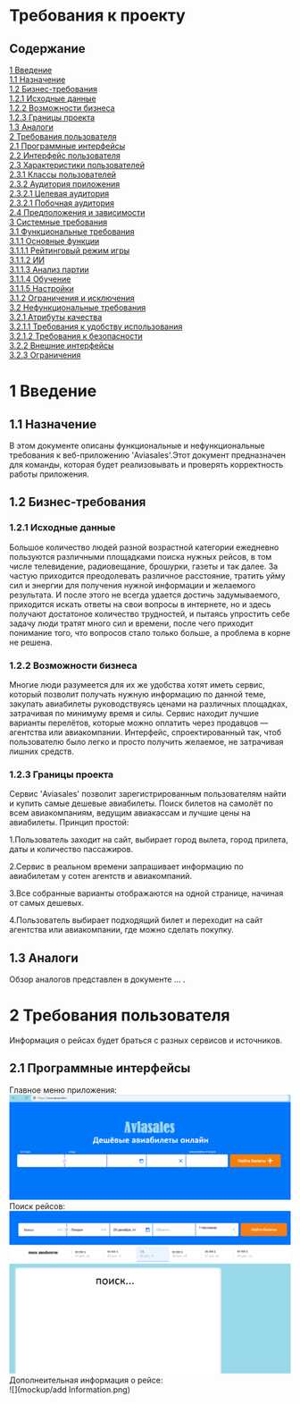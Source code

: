 # Требования к проекту

## Содержание

[1 Введение](#1-введение)  
[1.1 Назначение](#11-назначение)  
[1.2 Бизнес-требования](#12-бизнес-требования)  
[1.2.1 Исходные данные](#121-исходные-данные)  
[1.2.2 Возможности бизнеса](#122-возможности-бизнеса)  
[1.2.3 Границы проекта](#123-границы-проекта)  
[1.3 Аналоги](#13-аналоги)  
[2 Требования пользователя](#2-требования-пользователя)  
[2.1 Программные интерфейсы](#21-программные-интерфейсы)  
[2.2 Интерфейс пользователя](#22-интерфейс-пользователя)  
[2.3 Характеристики пользователей](#23-характеристики-пользователей)  
[2.3.1 Классы пользователей](#231-классы-пользователей)  
[2.3.2 Аудитория приложения](#232-аудитория-приложения)  
[2.3.2.1 Целевая аудитория](#2321-целевая-аудитория)  
[2.3.2.1 Побочная аудитория](#2322-побочная-аудитория)  
[2.4 Предположения и зависимости](#24-предположения-и-зависимости)  
[3 Системные требования](#3-системные-требования)  
[3.1 Функциональные требования](#31-функциональные-требования)  
[3.1.1 Основные функции](#311-основные-функции)  
[3.1.1.1 Рейтинговый режим игры](#3111-рейтинговый-режим-игры)  
[3.1.1.2 ИИ](#3112-ии)  
[3.1.1.3 Анализ партии](#3113-анализ-партии)  
[3.1.1.4 Обучение](#3114-обучение)  
[3.1.1.5 Настройки](#3115-настройки)  
[3.1.2 Ограничения и исключения](#312-ограничения-и-исключения)  
[3.2 Нефункциональные требования](#32-нефункциональные-требования)  
[3.2.1 Атрибуты качества](#321-атрибуты-качества)  
[3.2.1.1 Требования к удобству использования](#3211-требования-к-удобству-использования)  
[3.2.1.2 Требования к безопасности](#3212-требования-к-безопасности)  
[3.2.2 Внешние интерфейсы](#322-внешние-интерфейсы)  
[3.2.3 Ограничения](#323-ограничения)

# 1 Введение

## 1.1 Назначение

В этом документе описаны функциональные и нефункциональные требования к веб-приложению 'Aviasales'.Этот документ 
предназначен для команды, которая будет реализовывать и проверять корректность работы приложения.

## 1.2 Бизнес-требования

### 1.2.1 Исходные данные

Большое количество людей разной возрастной категории ежедневно пользуются различными площадками поиска нужных рейсов, в том 
числе телевидение, радиовещание, брошурки, газеты и так далее. За частую приходится преодолевать различное расстояние, 
тратить уйму сил и энергии для получения нужной информации и желаемого результата. И после этого не всегда удается достичь 
задумываемого, приходится искать ответы на свои вопросы в интернете, но и здесь получают достатоное количество трудностей, и
пытаясь упростить себе задачу люди тратят много сил и времени, после чего приходит понимание того, что вопросов стало только больше,
а проблема в корне не решена.

### 1.2.2 Возможности бизнеса

Многие люди разумеется для их же удобства хотят иметь сервис, который позволит получать нужную информацию по данной теме, закупать 
авиабилеты руководствуясь ценами на различных площадках, затрачивая по минимуму время и силы. Сервис находит лучшие варианты перелётов,
которые можно оплатить через продавцов — агентства или авиакомпании. Интерфейс, спроектированный так, чтоб пользователю было легко и 
просто получить желаемое, не затрачивая лишних средств.

### 1.2.3 Границы проекта

Сервис 'Aviasales' позволит зарегистрированным пользователям найти и купить самые дешевые авиабилеты. Поиск билетов на самолёт по всем
авиакомпаниям, ведущим авиакассам и лучшие цены на авиабилеты. Принцип простой:

1.Пользователь заходит на сайт, выбирает город вылета, город прилета, даты и количество пассажиров.

2.Сервис в реальном времени запрашивает информацию по авиабилетам у сотен агентств и авиакомпаний.

3.Все собранные варианты отображаются на одной странице, начиная от самых дешевых.

4.Пользователь выбирает подходящий билет и переходит на сайт агентства или авиакомпании, где можно сделать покупку.

## 1.3 Аналоги

Обзор аналогов представлен в документе ... .

# 2 Требования пользователя

Информация о рейсах будет браться с разных сервисов и источников.

## 2.1 Программные интерфейсы

Главное меню приложения:  
![](mockup/menu.png)  
Поиск рейсов:  
![](mockup/search.png)  
Дополнеительная информация о рейсе:  
![](mockup/add Information.png)  



